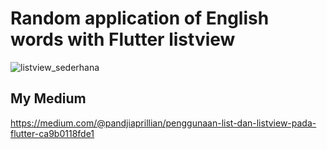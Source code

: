 # Random application of English words with Flutter listview

![listview_sederhana](https://user-images.githubusercontent.com/54461403/82185155-feb5a680-9912-11ea-8bbb-bbf4963d7c6e.gif)

## My Medium
https://medium.com/@pandjiaprillian/penggunaan-list-dan-listview-pada-flutter-ca9b0118fde1

